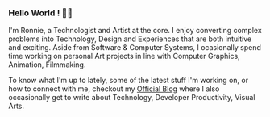 ### Hello World ! 👋🏽
I'm Ronnie, a Technologist and Artist at the core. I enjoy converting complex problems into Technology, Design and Experiences that are both intuitive and exciting. Aside from Software & Computer Systems, I ocasionally spend time working on personal Art projects in line with Computer Graphics, Animation, Filmmaking.

To know what I'm up to lately, some of the latest stuff I'm working on, or how to connect with me, checkout my <a href="https://ronnielutaro.github.io/portfolio/" target="_blank">Official Blog</a> where I also occasionally get to write about Technology, Developer Productivity, Visual Arts.
